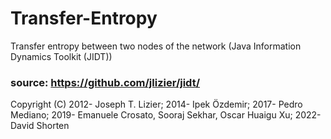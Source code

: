 # Transfer-Entropy
Transfer entropy between two nodes of the network (Java Information Dynamics Toolkit (JIDT))

### source:  https://github.com/jlizier/jidt/
Copyright (C) 2012- Joseph T. Lizier; 2014- Ipek Özdemir; 2017- Pedro Mediano; 2019- Emanuele Crosato, Sooraj Sekhar, Oscar Huaigu Xu; 2022- David Shorten
